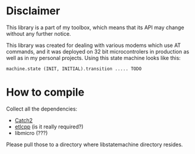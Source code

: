 Disclaimer
==========
This library is a part of my toolbox, which means that its API may change without 
any further notice. 

This library was created for dealing with various modems which use AT commands,
and it was deployed on 32 bit microcontrolers in production as well as in my
personal projects. Using this state machine looks like this:

	machine.state (INIT, INITIAL).transition ..... TODO

How to compile
==============
Collect all the dependencies:

* [Catch2](https://github.com/catchorg/Catch2)
* [etlcpp](https://www.etlcpp.com)  (is it really required?)
* libmicro (???)

Please pull those to a directory where libstatemachine directory resides.